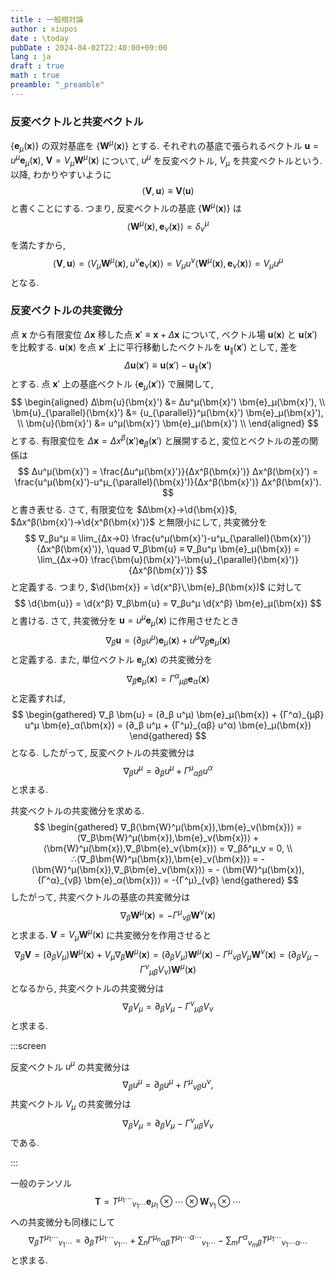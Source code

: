 ```yaml
---
title : 一般相対論
author : xiupos
date : \today
pubDate : 2024-04-02T22:40:00+09:00
lang : ja
draft : true
math : true
preamble: "_preamble"
---
```


### 反変べクトルと共変ベクトル

$\{\bm{e}_μ(\bm{x})\}$ の双対基底を $\{\bm{W}^μ(\bm{x})\}$ とする. それぞれの基底で張られるベクトル $\bm{u} = u^μ \bm{e}_μ(\bm{x})$, $\bm{V} = V_μ \bm{W}^μ(\bm{x})$ について, $u^μ$ を反変ベクトル, $V_μ$ を共変ベクトルという. 以降, わかりやすいように
$$
⟨\bm{V},\bm{u}⟩ ≡ \bm{V}(\bm{u})
$$
と書くことにする. つまり, 反変ベクトルの基底 $\{\bm{W}^μ(\bm{x})\}$ は
$$
⟨\bm{W}^μ(\bm{x}),\bm{e}_ν(\bm{x})⟩ = δ^μ_ν
$$
を満たすから,
$$
⟨\bm{V},\bm{u}⟩ = ⟨V_μ \bm{W}^μ(\bm{x}), u^ν \bm{e}_ν(\bm{x})⟩ = V_μ u^ν ⟨\bm{W}^μ(\bm{x}),\bm{e}_ν(\bm{x})⟩ = V_μ u^μ
$$
となる.

### 反変ベクトルの共変微分

点 $\bm{x}$ から有限変位 $Δ\bm{x}$ 移した点 $\bm{x}'≡\bm{x}+Δ\bm{x}$ について, ベクトル場 $\bm{u}(\bm{x})$ と $\bm{u}(\bm{x}')$ を比較する. $\bm{u}(\bm{x})$ を点 $\bm{x}'$ 上に平行移動したベクトルを $\bm{u}_{\parallel}(\bm{x}')$ として, 差を
$$
Δ\bm{u}(\bm{x}') ≡ \bm{u}(\bm{x}') - \bm{u}_{\parallel}(\bm{x}')
$$
とする. 点 $\bm{x}'$ 上の基底ベクトル $\{\bm{e}_μ(\bm{x}')\}$ で展開して,
$$
\begin{aligned}
  Δ\bm{u}(\bm{x}') &= Δu^μ(\bm{x}') \bm{e}_μ(\bm{x}'), \\
  \bm{u}_{\parallel}(\bm{x}') &= {u_{\parallel}}^μ(\bm{x}') \bm{e}_μ(\bm{x}'), \\
  \bm{u}(\bm{x}') &= u^μ(\bm{x}') \bm{e}_μ(\bm{x}') \\
\end{aligned}
$$
とする. 有限変位を $Δ\bm{x} = Δx^β(\bm{x}')\bm{e}_β(\bm{x}')$ と展開すると, 変位とベクトルの差の関係は
$$
Δu^μ(\bm{x}') = \frac{Δu^μ(\bm{x}')}{Δx^β(\bm{x}')} Δx^β(\bm{x}') = \frac{u^μ(\bm{x}')-u^μ_{\parallel}(\bm{x}')}{Δx^β(\bm{x}')} Δx^β(\bm{x}').
$$
と書き表せる. さて, 有限変位を $Δ\bm{x}→\d{\bm{x}}$, $Δx^β(\bm{x}')→\d{x^β(\bm{x}')}$ と無限小にして, 共変微分を
$$
∇_βu^μ ≡ \lim_{Δx→0} \frac{u^μ(\bm{x}')-u^μ_{\parallel}(\bm{x}')}{Δx^β(\bm{x}')}, \quad ∇_β\bm{u} ≡ ∇_βu^μ \bm{e}_μ(\bm{x}) = \lim_{Δx→0} \frac{\bm{u}(\bm{x}')-\bm{u}_{\parallel}(\bm{x}')}{Δx^β(\bm{x}')}
$$
と定義する. つまり, $\d{\bm{x}} = \d{x^β}\,\bm{e}_β(\bm{x})$ に対して
$$
\d{\bm{u}} = \d{x^β} ∇_β\bm{u} = ∇_βu^μ \d{x^β} \bm{e}_μ(\bm{x})
$$
と書ける. さて, 共変微分を $\bm{u} = u^μ \bm{e}_μ(\bm{x})$ に作用させたとき
$$
∇_β \bm{u} = (∂_β u^μ) \bm{e}_μ(\bm{x}) + u^μ ∇_β \bm{e}_μ(\bm{x})
$$
と定義する. また, 単位ベクトル $\bm{e}_μ(\bm{x})$ の共変微分を
$$
∇_β \bm{e}_μ(\bm{x}) = {Γ^α}_{μβ} \bm{e}_α(\bm{x})
$$
と定義すれば,
$$
\begin{gathered}
  ∇_β \bm{u} = (∂_β u^μ) \bm{e}_μ(\bm{x}) + {Γ^α}_{μβ} u^μ \bm{e}_α(\bm{x}) = (∂_β u^μ + {Γ^μ}_{αβ} u^α) \bm{e}_μ(\bm{x})
\end{gathered}
$$
となる. したがって, 反変ベクトルの共変微分は
$$
∇_βu^μ = ∂_β u^μ + {Γ^μ}_{αβ} u^α
$$
と求まる.

共変ベクトルの共変微分を求める.
$$
\begin{gathered}
  ∇_β⟨\bm{W}^μ(\bm{x}),\bm{e}_ν(\bm{x})⟩ = ⟨∇_β\bm{W}^μ(\bm{x}),\bm{e}_ν(\bm{x})⟩ + ⟨\bm{W}^μ(\bm{x}),∇_β\bm{e}_ν(\bm{x})⟩ = ∇_βδ^μ_ν = 0, \\
  ∴⟨∇_β\bm{W}^μ(\bm{x}),\bm{e}_ν(\bm{x})⟩ = - ⟨\bm{W}^μ(\bm{x}),∇_β\bm{e}_ν(\bm{x})⟩ = - ⟨\bm{W}^μ(\bm{x}), {Γ^α}_{νβ} \bm{e}_α(\bm{x})⟩ = -{Γ^μ}_{νβ}
\end{gathered}
$$
したがって, 共変ベクトルの基底の共変微分は
$$
∇_β\bm{W}^μ(\bm{x}) = -{Γ^μ}_{νβ} \bm{W}^ν(\bm{x})
$$
と求まる. $\bm{V} = V_μ \bm{W}^μ(\bm{x})$ に共変微分を作用させると
$$
∇_β\bm{V} = (∂_βV_μ) \bm{W}^μ(\bm{x}) + V_μ ∇_β\bm{W}^μ(\bm{x}) = (∂_βV_μ) \bm{W}^μ(\bm{x}) - {Γ^μ}_{νβ} V_μ \bm{W}^ν(\bm{x}) = (∂_βV_μ - {Γ^ν}_{μβ} V_ν) \bm{W}^μ(\bm{x})
$$
となるから, 共変ベクトルの共変微分は
$$
∇_βV_μ = ∂_βV_μ - {Γ^ν}_{μβ} V_ν
$$
と求まる.

:::screen

反変ベクトル $u^μ$ の共変微分は
$$
∇_βu^μ = ∂_β u^μ + {Γ^μ}_{νβ} u^ν,
$$
共変ベクトル $V_μ$ の共変微分は
$$
∇_βV_μ = ∂_βV_μ - {Γ^ν}_{μβ} V_ν
$$
である.

:::

一般のテンソル
$$
\bm{T} = {T^{μ_1 \cdots}}_{ν_1 \cdots} \bm{e}_{μ_1} \otimes \cdots \otimes \bm{W}_{ν_1} \otimes \cdots
$$
への共変微分も同様にして
$$
∇_β {T^{μ_1 \cdots}}_{ν_1 \cdots} = ∂_β {T^{μ_1 \cdots}}_{ν_1 \cdots} + ∑_n {Γ^{μ_n}}_{αβ} {T^{μ_1 \cdots α \cdots}}_{ν_1 \cdots} - ∑_m {Γ^α}_{ν_mβ} {T^{μ_1 \cdots}}_{ν_1 \cdots α \cdots}
$$
と求まる.
